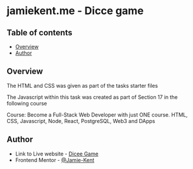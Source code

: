 # jamiekent.me - Dicce game

## Table of contents

- [Overview](#overview)
- [Author](#author)


## Overview

The HTML and CSS was given as part of the tasks starter files

The Javascript within this task was created as part of Section 17 in the following course

Course: Become a Full-Stack Web Developer with just ONE course. HTML, CSS, Javascript, Node, React, PostgreSQL, Web3 and DApps


## Author

- Link to Live website - [Dicee Game](https://jamie-kent.github.io/)
- Frontend Mentor - [@Jamie-Kent](https://www.frontendmentor.io/profile/Jamie-Kent)
